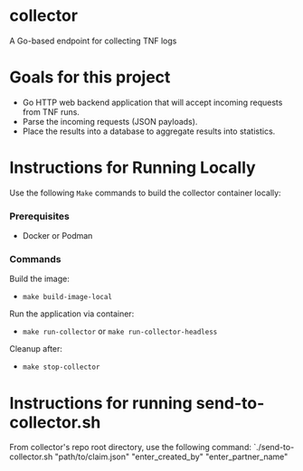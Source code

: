 # collector
A Go-based endpoint for collecting TNF logs

# Goals for this project

- Go HTTP web backend application that will accept incoming requests from TNF runs.
- Parse the incoming requests (JSON payloads).
- Place the results into a database to aggregate results into statistics.

# Instructions for Running Locally

Use the following `Make` commands to build the collector container locally:

### Prerequisites
- Docker or Podman 

### Commands
Build the image:
- `make build-image-local` 

Run the application via container:
- `make run-collector` or `make run-collector-headless`

Cleanup after:
- `make stop-collector`

# Instructions for running send-to-collector.sh

From collector's repo root directory, use the following command:
`./send-to-collector.sh "path/to/claim.json" "enter_created_by" "enter_partner_name"


